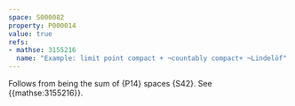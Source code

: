 ```yaml
---
space: S000082
property: P000014
value: true
refs:
- mathse: 3155216
  name: "Example: limit point compact + ¬countably compact+ ¬Lindelöf"
---
```


Follows from being the sum of {P14} spaces {S42}. See {{mathse:3155216}}.
